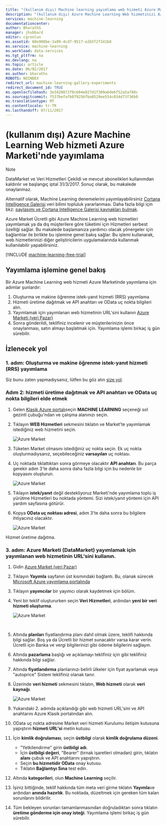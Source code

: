 ```yaml
---
title: "(kullanım dışı) Machine learning yayımlama web hizmeti Azure Marketi'nde | Microsoft Docs"
description: "(kullanım dışı) Azure Machine Learning Web hizmetinizi Azure Marketinde yayımlama"
services: machine-learning
documentationcenter: 
author: BharathS
manager: jhubbard
editor: cgronlun
ms.assetid: 68e908be-3a99-4cd7-9517-e2b5f2f341b8
ms.service: machine-learning
ms.workload: data-services
ms.tgt_pltfrm: na
ms.devlang: na
ms.topic: article
ms.date: 06/02/2017
ms.author: bharaths
ROBOTS: NOINDEX
redirect_url: machine-learning-gallery-experiments
redirect_document_id: TRUE
ms.openlocfilehash: 3e3420872f0c604e027d1f309a6de6f52a5a788c
ms.sourcegitcommit: f537befafb079256fba0529ee554c034d73f36b0
ms.translationtype: MT
ms.contentlocale: tr-TR
ms.lasthandoff: 07/11/2017
---
```

# <a name="deprecated-publish-azure-machine-learning-web-service-to-the-azure-marketplace"></a>(kullanım dışı) Azure Machine Learning Web hizmeti Azure Marketi'nde yayımlama

> [!NOTE]
> DataMarket ve Veri Hizmetleri Çekildi ve mevcut abonelikleri kullanımdan kaldırılır ve başlangıç iptal 31/3/2017. Sonuç olarak, bu makalede onaylanmaz. 
> 
> Alternatif olarak, Machine Learning denemelerini yayımlayabilirsiniz [Cortana Intelligence Galerisi](https://gallery.cortanaintelligence.com/) veri bilimi topluluk yararlanması. Daha fazla bilgi için bkz: [paylaşımı ve Cortana Intelligence Galerisi kaynakları bulmak](https://docs.microsoft.com/en-us/azure/machine-learning/machine-learning-gallery-how-to-use-contribute-publish).

Azure Market Ücretli gibi Azure Machine Learning web hizmetleri yayımlamak ya da dış müşterilere göre tüketimi için Hizmetleri serbest özelliği sağlar. Bu makalede başlamanıza yardımcı olacak yönergeler için bağlantılar ile birlikte bu işlemine genel bakış sağlar. Bu işlemi kullanarak, web hizmetlerinizi diğer geliştiricilerin uygulamalarında kullanmak kullanılabilir yapabilirsiniz.

[!INCLUDE [machine-learning-free-trial](../../includes/machine-learning-free-trial.md)]

## <a name="overview-of-the-publishing-process"></a>Yayımlama işlemine genel bakış
Bir Azure Machine Learning web hizmeti Azure Marketinde yayımlama için adımlar şunlardır:

1. Oluşturma ve makine öğrenme istek-yanıt hizmeti (RRS) yayımlama
2. Hizmeti üretime dağıtmak ve API anahtarı ve OData uç nokta bilgileri alın.
3. Yayımlamak için yayımlanan web hizmetinin URL'sini kullanın [Azure Marketi (veri Pazar)](https://publish.windowsazure.com/workspace/) 
4. Sonra gönderildi, teklifiniz incelenir ve müşterilerinizin önce onaylanması, satın almayı başlatmak için. Yayımlama işlemi birkaç iş gün sürebilir. 

## <a name="walk-through"></a>İzlenecek yol
### <a name="step-1-create-and-publish-a-machine-learning-request-response-service-rrs"></a>1. adım: Oluşturma ve makine öğrenme istek-yanıt hizmeti (RRS) yayımlama
 Siz bunu zaten yapmadıysanız, lütfen bu göz atın [size yol](machine-learning-walkthrough-5-publish-web-service.md).

### <a name="step-2-deploy-the-service-to-production-and-obtain-the-api-key-and-odata-endpoint-information"></a>Adım 2: hizmeti üretime dağıtmak ve API anahtarı ve OData uç nokta bilgileri elde etmek
1. Gelen [Klasik Azure portalı](http://manage.windowsazure.com)seçin **MACHINE LEARNING** seçeneği sol gezinti çubuğu'ndan ve çalışma alanınızı seçin. 
2. Tıklayın **WEB Hizmetleri** sekmesini tıklatın ve Market'te yayımlamak istediğiniz web hizmetini seçin.
   
    ![Azure Market][workspace]
3. Tüketen Market olmasını istediğiniz uç nokta seçin. Ek uç nokta oluşturmadıysanız, seçebileceğiniz **varsayılan** uç noktası.
4. Uç noktada tıklattıktan sonra görmeye olacaktır **API anahtarı**. Bu parça gerekir adım 3'te daha sonra daha fazla bilgi için bu nedenle bir kopyasını oluşturun.
   
    ![Azure Market][apikey]
5. Tıklayın **istek/yanıt** değil destekliyoruz Marketi'nde yayımlama toplu iş yürütme Hizmetleri bu noktada yöntemi. Sizi istek/yanıt yöntemi için API yardım sayfasına götürür.
6. Kopya **OData uç noktası adresi**, adım 3'te daha sonra bu bilgilere ihtiyacınız olacaktır.
   
    ![Azure Market][odata]

Hizmet üretime dağıtma.

### <a name="step-3-use-the-url-of-the-published-web-service-to-publish-to-azure-marketplace-datamarket"></a>3. adım: Azure Marketi (DataMarket) yayımlamak için yayımlanan web hizmetinin URL'sini kullanın.
1. Gidin [Azure Market (veri Pazar)](http://datamarket.azure.com/home) 
2. Tıklayın **Yayımla** sayfanın üst kısmındaki bağlantı. Bu, olanak sürecek [Microsoft Azure yayımlama portalında](https://publish.windowsazure.com)
3. Tıklayın **yayımcılar** bir yayımcı olarak kaydetmek için bölüm.
4. Yeni bir teklif oluştururken seçin **Veri Hizmetleri**, ardından **yeni bir veri hizmeti oluşturma**. 
   
   ![Azure Market][image1]
   
   <br />
5. Altında **planları** fiyatlandırma planı dahil olmak üzere, teklifi hakkında bilgi sağlar. Boş ya da Ücretli bir hizmet sunacaktır varsa karar verin. Ücretli için Banka ve vergi bilgilerinizi gibi ödeme bilgilerini sağlayın.
6. Altında **pazarlama** başlığı ve açıklamayı teklifiniz için gibi teklifiniz hakkında bilgi sağlar.
7. Altında **fiyatlandırma** planlarınızı belirli ülkeler için fiyat ayarlamak veya "autoprice" Sistem teklifiniz olanak tanır.
8. Üzerinde **veri hizmeti** sekmesini tıklatın, **Web hizmeti** olarak **veri kaynağı**.
   
    ![Azure Market][image2]
9. Yukarıdaki 2. adımda açıklandığı gibi web hizmeti URL'sini ve API anahtarını Azure Klasik portalından alın.
10. OData uç nokta adresine Market veri hizmeti Kurulumu iletişim kutusuna yapıştırın **hizmeti URL'si** metin kutusu.
11. İçin **kimlik doğrulaması**, seçin **üstbilgi** olarak **kimlik doğrulama düzeni**.
    
    * "Yetkilendirme" girin **üstbilgi adı**.
    * İçin **üstbilgi değeri**, "Bearer" (tırnak işaretleri olmadan) girin, tıklatın **alanı** çubuk ve API anahtarını yapıştırın.
    * Seçin **bu hizmetidir OData** onay kutusu.
    * Tıklatın **Bağlantıyı Sına** test edin.
12. Altında **kategorileri**, olun **Machine Learning** seçilir.
13. İşiniz bittiğinde, teklif hakkında tüm meta veri girme tıklatın **Yayımla**ve ardından **anında hazırlık**. Bu noktada, düzeltmek için gereken tüm kalan sorunlarını bildirilir.
14. Tüm bekleyen sorunları tamamlanmasından doğruladıktan sonra tıklatın **üretime gönderme için onay isteği**. Yayımlama işlemi birkaç iş gün sürebilir. 

[image1]:./media/machine-learning-publish-web-service-to-azure-marketplace/image1.png
[image2]:./media/machine-learning-publish-web-service-to-azure-marketplace/image2.png
[workspace]:./media/machine-learning-publish-web-service-to-azure-marketplace/selectworkspace.png
[apikey]:./media/machine-learning-publish-web-service-to-azure-marketplace/apikey.png
[odata]:./media/machine-learning-publish-web-service-to-azure-marketplace/odata.png

